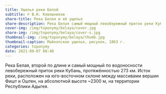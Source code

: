 ```yaml
---
title: Ущелья реки Белой
subtitle: © В.Н. Ковешников
share-title: Река Белая и её ущелья
share-description: Река Белая самый мощный левобережный приток реки Кубань
cover-img: /img/toponymy/belaya/cover.jpg
share-img: /img/toponymy/belaya/cover-s.jpg
thumbnail-img: /img/toponymy/belaya/thumb.jpg
thumbnail-caption: Майкопское ущелье, рисунок, 1863 г.
categories: toponymy
date: 2021-09-07 08:40
---
```

Река Белая, второй по длине и самый мощный по водоносности левобережный приток реки Кубань, протяжённостью 273 км. Исток реки, расположен на юго-восточном склоне между массивами вершин Фишт и Оштен, на абсолютной высоте ~2300 м, на территории Республики Адыгея.
